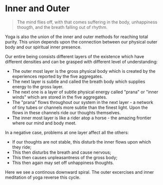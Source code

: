 # Inner and Outer

> The mind flies off, with that comes suffering in the body, unhappiness thougth, and the breath falling out of rhythm.

Yoga is also the union of the inner and outer methods for reaching total purity. This union depends upon the connection between our physical outer body and our spiritual inner presence.

Our entire being consists different layers of the existence which have different densities and can be grasped with different level of understanding:

- The outer most layer is the gross physical body which is created by the experiences reported by the five aggregates.
- The next layer is subtle and called the breath body which supplies energy to the gross layer.
- The next one is a layer of subtle physical energy called "prana" or "inner winds" which are stored in the five aggregates.
- The "prana" flows throughout our system in the next layer - a network of tiny tubes or channels more subtle than the finest light. Upon the flows in these channels ride our thoughts themselves.
- The inner most layer is like a rider atop a horse - the amazing frontier where our mind and body meet.

In a negative case, problems at one layer affect all the others:

- If our thoughts are not stable, this disturb the inner flows upon which they ride;
- This then disturbs the breath and cause nervous;
- This then causes unpleasantness of the gross body;
- This then again may set off unhappiness thoughts.

Here we see a continous downward spiral. The outer excercises and inner meditation of yoga reverse this cycle.
